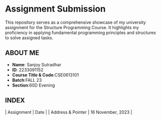 # Assignment Submission

This repository serves as a comprehensive showcase of my university assignment for the Structure Programming Course. It highlights my proficiency in applying fundamental programming principles and structures to solve assigned tasks.

## ABOUT ME

- **Name**: Sanjoy Sutradhar
- **ID**: 2233091152
- **Course Title & Code**:CSE0613101
- **Batch**:FALL 23
- **Section**:60D Evening

## INDEX
| Assignment | Date |
| Address & Pointer | 16 November, 2023 |
